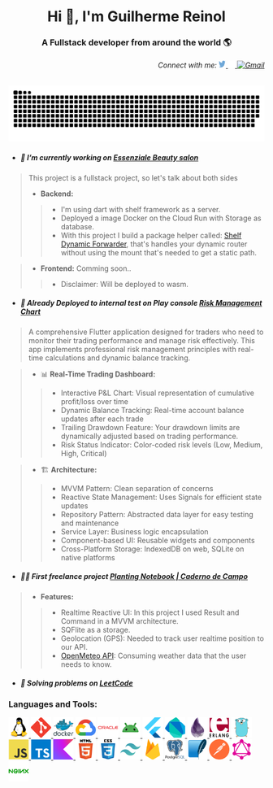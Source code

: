 <h1 align="center">Hi 👋, I'm Guilherme Reinol</h1>
<h3 align="center">A Fullstack developer from around the world 🌎 </h3> 
<h6 align="right">Connect with me: 
  <a href="https://x.com/atomic_gui"> 
    <img width="14" height="14" alt="X" src="./icons/twitter.svg" />
  </a> 
  <a href="https://www.linkedin.com/in/guilherme-henrique-dos-santos-reinol-016153b2/"> 
    <img width="14" height="14" alt="LinkedIn" src="./icons/raw-linkedin.svg" /> 
  </a>
  <a href="guibbv2011@gmail.com"> 
    <img width="14" height="14" alt="Gmail" src="https://github.com/user-attachments/assets/d612083b-088f-4012-930b-a4d21bcaab9d" />
  </a>
</h6>

<picture>
  <source media="(prefers-color-scheme: dark)" srcset="https://raw.githubusercontent.com/platane/platane/output/github-contribution-grid-snake-dark.svg">
  <source media="(prefers-color-scheme: light)" srcset="https://raw.githubusercontent.com/platane/platane/output/github-contribution-grid-snake.svg">
  <img alt="github contribution grid snake animation" src="https://raw.githubusercontent.com/platane/platane/output/github-contribution-grid-snake.svg">
</picture>

* ##### 🔭 I’m currently working on [Essenziale Beauty salon](https://github.com/guibbv2011/essenziale)
> This project is a fullstack project, so let's talk about both sides
> * **Backend:**
>> - I'm using dart with shelf framework as a server.
>> - Deployed a image Docker on the Cloud Run with Storage as database.
>> - With this project I build a package helper called: [Shelf Dynamic Forwarder](https://pub.dev/packages/shelf_dynamic_forwarder), that's handles your dynamic router without using the mount that's needed to get a static path.

> * **Frontend:** Comming soon..
>> - Disclaimer: Will be deployed to wasm.

* ##### 🧪 Already Deployed to internal test on Play console [Risk Management Chart](https://github.com/guibbv2011/Risk-Management-Chart)
> A comprehensive Flutter application designed for traders who need to monitor their trading performance and manage risk effectively. This app implements professional risk management principles with real-time calculations and dynamic balance tracking.

> * 📊 **Real-Time Trading Dashboard:**
>> - Interactive P&L Chart: Visual representation of cumulative profit/loss over time
>> - Dynamic Balance Tracking: Real-time account balance updates after each trade
>> - Trailing Drawdown Feature: Your drawdown limits are dynamically adjusted based on trading performance.
>> - Risk Status Indicator: Color-coded risk levels (Low, Medium, High, Critical)

> * 🏗️ **Architecture:**
>> - MVVM Pattern: Clean separation of concerns
>> - Reactive State Management: Uses Signals for efficient state updates
>> - Repository Pattern: Abstracted data layer for easy testing and maintenance
>> - Service Layer: Business logic encapsulation
>> - Component-based UI: Reusable widgets and components
>> - Cross-Platform Storage: IndexedDB on web, SQLite on native platforms

* ##### 👨‍💻 First freelance project [Planting Notebook | Caderno de Campo](https://github.com/guibbv2011/caderno_de_campo/tree/changes_to_overview_feature/lib)
> * **Features:**
>> - Realtime Reactive UI: In this project I used Result and Command in a MVVM architecture.
>> - SQFlite as a storage.
>> - Geolocation (GPS): Needed to track user realtime position to our API.
>> - [OpenMeteo API](https://open-meteo.com/): Consuming weather data that the user needs to know.

- ##### 🧠 Solving problems on [LeetCode](https://leetcode.com/u/guibbv2011/)

    
<h3 align="left">Languages and Tools:</h3>
<p align="left">

  <a href="https://www.linux.org/" target="_blank" rel="noreferrer"> 
    <img src="./icons/linux-original.svg" alt="linux" width="40" height="40"/> 
  </a> 

  <a href="https://git-scm.com/" target="_blank" rel="noreferrer"> 
    <img src="./icons/git-scm-icon.svg" alt="git" width="40" height="40"/> 
  </a>  

  <a href="https://www.docker.com/" target="_blank" rel="noreferrer"> 
    <img src="./icons/docker-original-wordmark.svg" alt="docker" width="40" height="40"/> 
  </a> 

  <a href="https://cloud.google.com" target="_blank" rel="noreferrer"> 
    <img src="./icons/google_cloud-icon.svg" alt="gcp" width="40" height="40"/> 
  </a> 

  <a href="https://www.oracle.com/" target="_blank" rel="noreferrer"> 
    <img src="./icons/oracle-original.svg" alt="oracle" width="40" height="40"/> 
  </a> 

  <a href="https://developer.android.com" target="_blank" rel="noreferrer"> 
    <img src="./icons/android.svg" alt="android" width="40" height="40"/>
  </a>

  <a href="https://flutter.dev" target="_blank" rel="noreferrer"> 
    <img src="./icons/flutterio-icon.svg" alt="flutter" width="40" height="40"/> 
  </a>

  <a href="https://dart.dev" target="_blank" rel="noreferrer"> 
    <img src="./icons/dartlang-icon.svg" alt="dart" width="40" height="40"/>
  </a>

  <a href="https://elixir-lang.org" target="_blank" rel="noreferrer"> 
    <img src="./icons/elixir-lang-icon.svg" alt="elixir" width="40" height="40"/>
  </a>

  <a href="https://www.erlang.org/" target="_blank" rel="noreferrer"> 
    <img src="./icons/erlang-official.svg" alt="erlang" width="40" height="40"/>
  </a>

  <a href="https://golang.org" target="_blank" rel="noreferrer"> 
    <img src="./icons/go-original.svg" alt="go" width="40" height="40"/>
  </a>

  <a href="https://developer.mozilla.org/en-US/docs/Web/JavaScript" target="_blank" rel="noreferrer"> 
    <img src="./icons/javascript-original.svg" alt="javascript" width="40" height="40"/>
  </a>

  <a href="https://www.typescriptlang.org/" target="_blank" rel="noreferrer"> 
    <img src="./icons/typescript-original.svg" alt="typescript" width="40" height="40"/>
  </a>

  <a href="https://kotlinlang.org" target="_blank" rel="noreferrer"> 
    <img src="./icons/kotlin.svg" alt="kotlin" width="40" height="40"/>
  </a> 

  <a href="https://www.w3.org/html/" target="_blank" rel="noreferrer"> 
    <img src="./icons/html5-original-wordmark.svg" alt="html5" width="40" height="40"/>
  </a> 

  <a href="https://www.w3schools.com/css/" target="_blank" rel="noreferrer"> 
    <img src="./icons/css3-original-wordmark.svg" alt="css3" width="40" height="40"/>
  </a> 

  <a href="https://tailwindcss.com/" target="_blank" rel="noreferrer"> 
    <img src="./icons/tailwindcss-icon.svg" alt="tailwind" width="40" height="40"/>
  </a> 

  <a href="https://firebase.google.com/" target="_blank" rel="noreferrer"> 
    <img src="./icons/firebase-icon.svg" alt="firebase" width="40" height="40"/>
  </a> 

  <a href="https://www.postgresql.org" target="_blank" rel="noreferrer"> 
    <img src="./icons/postgresql-original-wordmark.svg" alt="postgresql" width="40" height="40"/> 
  </a> 

  <a href="https://www.sqlite.org/" target="_blank" rel="noreferrer"> 
    <img src="./icons/sqlite-icon.svg" alt="sqlite" width="40" height="40"/> 
  </a>

  <a href="https://postman.com" target="_blank" rel="noreferrer"> 
    <img src="./icons/postman.svg" alt="postman" width="40" height="40"/> 
  </a> 

  <a href="https://graphql.org" target="_blank" rel="noreferrer"> 
    <img src="./icons/graphql-icon.svg" alt="graphql" width="40" height="40"/> 
  </a>

  <a href="https://www.nginx.com" target="_blank" rel="noreferrer"> 
    <img src="./icons/nginx-original.svg" alt="nginx" width="40" height="40"/> 
  </a> 

</p>
